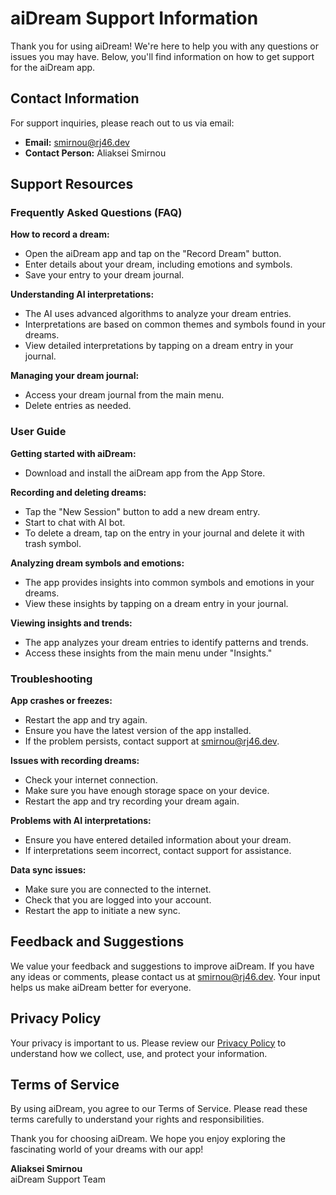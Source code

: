 # aiDream Support Information

Thank you for using aiDream! We're here to help you with any questions or issues you may have. Below, you'll find information on how to get support for the aiDream app.

## Contact Information

For support inquiries, please reach out to us via email:

- **Email:** [smirnou@rj46.dev](mailto:aidream@rj46.dev)
- **Contact Person:** Aliaksei Smirnou

## Support Resources

### Frequently Asked Questions (FAQ)

**How to record a dream:**
- Open the aiDream app and tap on the "Record Dream" button.
- Enter details about your dream, including emotions and symbols.
- Save your entry to your dream journal.

**Understanding AI interpretations:**
- The AI uses advanced algorithms to analyze your dream entries.
- Interpretations are based on common themes and symbols found in your dreams.
- View detailed interpretations by tapping on a dream entry in your journal.

**Managing your dream journal:**
- Access your dream journal from the main menu.
- Delete entries as needed.

### User Guide

**Getting started with aiDream:**
- Download and install the aiDream app from the App Store.

**Recording and deleting dreams:**
- Tap the "New Session" button to add a new dream entry.
- Start to chat with AI bot.
- To delete a dream, tap on the entry in your journal and delete it with trash symbol.

**Analyzing dream symbols and emotions:**
- The app provides insights into common symbols and emotions in your dreams.
- View these insights by tapping on a dream entry in your journal.

**Viewing insights and trends:**
- The app analyzes your dream entries to identify patterns and trends.
- Access these insights from the main menu under "Insights."

### Troubleshooting

**App crashes or freezes:**
- Restart the app and try again.
- Ensure you have the latest version of the app installed.
- If the problem persists, contact support at [smirnou@rj46.dev](mailto:aidream@rj46.dev).

**Issues with recording dreams:**
- Check your internet connection.
- Make sure you have enough storage space on your device.
- Restart the app and try recording your dream again.

**Problems with AI interpretations:**
- Ensure you have entered detailed information about your dream.
- If interpretations seem incorrect, contact support for assistance.

**Data sync issues:**
- Make sure you are connected to the internet.
- Check that you are logged into your account.
- Restart the app to initiate a new sync.

## Feedback and Suggestions

We value your feedback and suggestions to improve aiDream. If you have any ideas or comments, please contact us at [smirnou@rj46.dev](mailto:aidream@rj46.dev). Your input helps us make aiDream better for everyone.

## Privacy Policy

Your privacy is important to us. Please review our [Privacy Policy](https://github.com/leplik/rj46/blob/main/aidream-privacy-policy.md) to understand how we collect, use, and protect your information.

## Terms of Service

By using aiDream, you agree to our Terms of Service. Please read these terms carefully to understand your rights and responsibilities.

Thank you for choosing aiDream. We hope you enjoy exploring the fascinating world of your dreams with our app!

**Aliaksei Smirnou**  
aiDream Support Team

